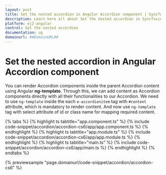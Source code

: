 ```yaml
---
layout: post
title: Set the nested accordion in Angular Accordion component | Syncfusion
description: Learn here all about Set the nested accordion in Syncfusion Angular Accordion component of Syncfusion Essential JS 2 and more.
platform: ej2-angular
control: Set the nested accordion 
documentation: ug
domainurl: ##DomainURL##
---
```


# Set the nested accordion in Angular Accordion component

You can render Accordion components inside the parent Accordion content using Angular **ng-template**. Through this, we can add content as Accordion components directly with all their functionalities to our Accordion. We need to use `ng-template` inside the each `e-accordionitem` tag with `#content` attribute, which is mandatory to render content. And now use `ng-template` tag with select attribute of id or class name for mapping required content.

{% tabs %}
{% highlight ts tabtitle="app.component.ts" %}
{% include code-snippet/accordion/accordion-cs6/app/app.component.ts %}
{% endhighlight %}
{% highlight ts tabtitle="app.module.ts" %}
{% include code-snippet/accordion/accordion-cs6/app/app.module.ts %}
{% endhighlight %}
{% highlight ts tabtitle="main.ts" %}
{% include code-snippet/accordion/accordion-cs6/app/main.ts %}
{% endhighlight %}
{% endtabs %}
  
{% previewsample "page.domainurl/code-snippet/accordion/accordion-cs6" %}